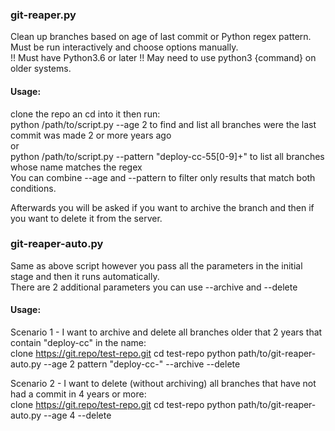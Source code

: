 ### git-reaper.py  
Clean up branches based on age of last commit or Python regex pattern.  
Must be run interactively and choose options manually.  
!! Must have Python3.6 or later !! May need to use python3 {command} on older systems.  

#### Usage:
clone the repo an cd into it then run:  
python /path/to/script.py --age 2 to find and list all branches were the last commit was made 2 or more years ago  
or  
python /path/to/script.py --pattern "deploy-cc-55[0-9]+" to list all branches whose name matches the regex  
You can combine --age and --pattern to filter only results that match both conditions.  

Afterwards you will be asked if you want to archive the branch and then if you want to delete it from the server.  

### git-reaper-auto.py  
Same as above script however you pass all the parameters in the initial stage and then it runs automatically.  
There are 2 additional parameters you can use --archive and --delete  

#### Usage:  
Scenario 1 - I want to archive and delete all branches older that 2 years that contain "deploy-cc" in the name:  
clone https://git.repo/test-repo.git
cd test-repo
python path/to/git-reaper-auto.py --age 2 pattern "deploy-cc-" --archive --delete

Scenario 2 - I want to delete (without archiving) all branches that have not had a commit in 4 years or more:  
clone https://git.repo/test-repo.git
cd test-repo
python path/to/git-reaper-auto.py --age 4 --delete
